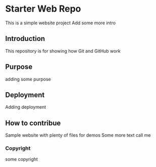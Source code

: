 # Starter Web Repo
This is a simple website project
Add some more intro

## Introduction
This repository is for showing how Git and GitHub work

## Purpose
adding some purpose

## Deployment
Adding deployment 

## How to contribue
Sample website with plenty of files for demos
Some more text 
call me


### Copyright
some copyright